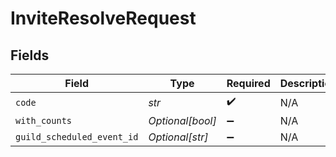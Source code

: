 # InviteResolveRequest


## Fields

| Field                      | Type                       | Required                   | Description                |
| -------------------------- | -------------------------- | -------------------------- | -------------------------- |
| `code`                     | *str*                      | :heavy_check_mark:         | N/A                        |
| `with_counts`              | *Optional[bool]*           | :heavy_minus_sign:         | N/A                        |
| `guild_scheduled_event_id` | *Optional[str]*            | :heavy_minus_sign:         | N/A                        |